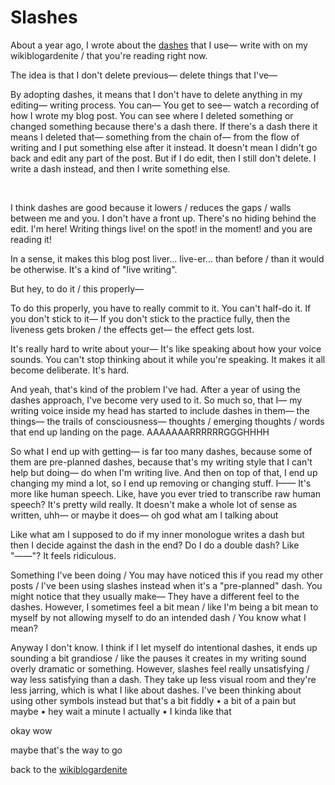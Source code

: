 # Slashes

About a year ago, I wrote about the [dashes](https://www.todepond.com/wikiblogarden/scrappy-fiddles/sharing/normalising/handwriting) that I use— write with on my wikiblogardenite / that you're reading right now.

The idea is that I don't delete previous— delete things that I've—

By adopting dashes, it means that I don't have to delete anything in my editing— writing process. You can— You get to see— watch a recording of how I wrote my blog post. You can see where I deleted something or changed something because there's a dash there. If there's a dash there it means I deleted that— something from the chain of— from the flow of writing and I put something else after it instead. It doesn't mean I didn't go back and edit any part of the post. But if I do edit, then I still don't delete. I write a dash instead, and then I write something else. 

<br>

I think dashes are good because it lowers / reduces the gaps / walls between me and you. I don't have a front up. There's no hiding behind the edit. I'm here! Writing things live! on the spot! in the moment! and you are reading it! 

In a sense, it makes this blog post liver... live-er... than before / than it would be otherwise. It's a kind of "live writing". 

But hey, to do it / this properly—

To do this properly, you have to really commit to it. You can't half-do it. If you don't stick to it— If you don't stick to the practice fully, then the liveness gets broken / the effects get— the effect gets lost. 

It's really hard to write about your— It's like speaking about how your voice sounds. You can't stop thinking about it while you're speaking. It makes it all become deliberate. It's hard. 

And yeah, that's kind of the problem I've had. After a year of using the dashes approach, I've become very used to it. So much so, that I— my writing voice inside my head has started to include dashes in them— the things— the trails of consciousness— thoughts / emerging thoughts / words that end up landing on the page. AAAAAAARRRRRRGGGHHHH

So what I end up with getting— is far too many dashes, because some of them are pre-planned dashes, because that's my writing style that I can't help but doing— do when I'm writing live. And then on top of that, I end up changing my mind a lot, so I end up removing or changing stuff. I—— It's more like human speech. Like, have you ever tried to transcribe raw human speech? It's pretty wild really. It doesn't make a whole lot of sense as written, uhh— or maybe it does— oh god what am I talking about

Like what am I supposed to do if my inner monologue writes a dash but then I decide against the dash in the end? Do I do a double dash? Like "——"? It feels ridiculous.

Something I've been doing / You may have noticed this if you read my other posts / I've been using slashes instead when it's a "pre-planned" dash. You might notice that they usually make— They have a different feel to the dashes. However, I sometimes feel a bit mean / like I'm being a bit mean to myself by not allowing myself to do an intended dash / You know what I mean?

Anyway I don't know. I think if I let myself do intentional dashes, it ends up sounding a bit grandiose / like the pauses it creates in my writing sound overly dramatic or something. However, slashes feel really unsatisfying / way less satisfying than a dash. They take up less visual room and they're less jarring, which is what I like about dashes. I've been thinking about using other symbols instead but that's a bit fiddly • a bit of a pain but maybe • hey wait a minute I actually • I kinda like that

okay wow

maybe that's the way to go

back to the [wikiblogardenite](/wikiblogardenite)
